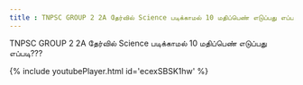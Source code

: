 ```yaml
---
title : TNPSC GROUP 2 2A தேர்வில் Science படிக்காமல் 10 மதிப்பெண் எடுப்பது எப்படி???
---
```


TNPSC GROUP 2 2A தேர்வில் Science படிக்காமல் 10 மதிப்பெண் எடுப்பது எப்படி???



{% include youtubePlayer.html id='ecexSBSK1hw' %}
